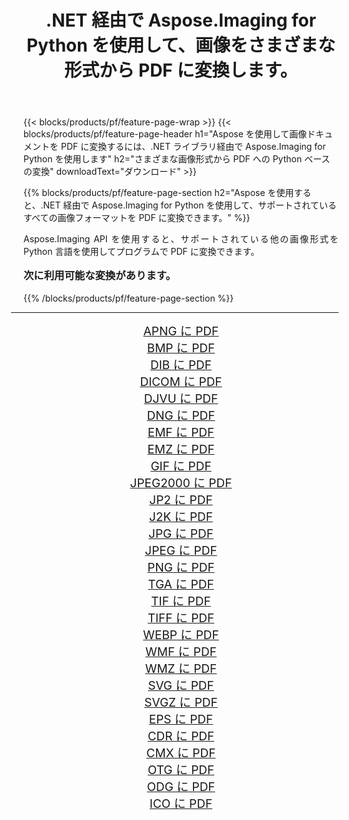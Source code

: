 ﻿---
title: .NET 経由で Aspose.Imaging for Python を使用して、画像をさまざまな形式から PDF に変換します。 
weight: 3920
url: /ja/python-net/conversion/to/pdf/ 
lang: ja
langdirlevel: 2
locales: zh-hans,ja,it,ru,de,es,fr,nl,id,lt,pl,pt,vi,tr,ko,zh-hant,ar,hi,th,sv,cs,uk,he
description: .NET ライブラリ経由で Aspose.Imaging for Python を使用して、さまざまな形式から PDF に変換できます。
---

{{< blocks/products/pf/feature-page-wrap >}}
{{< blocks/products/pf/feature-page-header h1="Aspose を使用して画像ドキュメントを PDF に変換するには、.NET ライブラリ経由で Aspose.Imaging for Python を使用します" h2="さまざまな画像形式から PDF への Python ベースの変換" downloadText="ダウンロード" >}}


{{% blocks/products/pf/feature-page-section  h2="Aspose を使用すると、.NET 経由で Aspose.Imaging for Python を使用して、サポートされているすべての画像フォーマットを PDF に変換できます。" %}}
<p align=justify>Aspose.Imaging API を使用すると、サポートされている他の画像形式を Python 言語を使用してプログラムで PDF に変換できます。</p>
<h3 style="margin-top:16px;">
次に利用可能な変換があります。
</h3>
{{% /blocks/products/pf/feature-page-section %}}
<div class="container-fluid productfamilypage bg-gray">
    <div class="convertypes bg-gray agp-content section">
        <div class="container">
		<hr style="margin-left:-20px;"/>
		<div class="row other-converters" style="gap: 10px;font-size: 19px;text-align:center;">
		    <div class='col-md-3 other-converter remove-lp remove-rp'><a href="/imaging/ja/python-net/conversion/apng-to-pdf/" style="padding:15px;">APNG に PDF</a></div>
<div class='col-md-3 other-converter remove-lp remove-rp'><a href="/imaging/ja/python-net/conversion/bmp-to-pdf/" style="padding:15px;">BMP に PDF</a></div>
<div class='col-md-3 other-converter remove-lp remove-rp'><a href="/imaging/ja/python-net/conversion/dib-to-pdf/" style="padding:15px;">DIB に PDF</a></div>
<div class='col-md-3 other-converter remove-lp remove-rp'><a href="/imaging/ja/python-net/conversion/dicom-to-pdf/" style="padding:15px;">DICOM に PDF</a></div>
<div class='col-md-3 other-converter remove-lp remove-rp'><a href="/imaging/ja/python-net/conversion/djvu-to-pdf/" style="padding:15px;">DJVU に PDF</a></div>
<div class='col-md-3 other-converter remove-lp remove-rp'><a href="/imaging/ja/python-net/conversion/dng-to-pdf/" style="padding:15px;">DNG に PDF</a></div>
<div class='col-md-3 other-converter remove-lp remove-rp'><a href="/imaging/ja/python-net/conversion/emf-to-pdf/" style="padding:15px;">EMF に PDF</a></div>
<div class='col-md-3 other-converter remove-lp remove-rp'><a href="/imaging/ja/python-net/conversion/emz-to-pdf/" style="padding:15px;">EMZ に PDF</a></div>
<div class='col-md-3 other-converter remove-lp remove-rp'><a href="/imaging/ja/python-net/conversion/gif-to-pdf/" style="padding:15px;">GIF に PDF</a></div>
<div class='col-md-3 other-converter remove-lp remove-rp'><a href="/imaging/ja/python-net/conversion/jpeg2000-to-pdf/" style="padding:15px;">JPEG2000 に PDF</a></div>
<div class='col-md-3 other-converter remove-lp remove-rp'><a href="/imaging/ja/python-net/conversion/jp2-to-pdf/" style="padding:15px;">JP2 に PDF</a></div>
<div class='col-md-3 other-converter remove-lp remove-rp'><a href="/imaging/ja/python-net/conversion/j2k-to-pdf/" style="padding:15px;">J2K に PDF</a></div>
<div class='col-md-3 other-converter remove-lp remove-rp'><a href="/imaging/ja/python-net/conversion/jpg-to-pdf/" style="padding:15px;">JPG に PDF</a></div>
<div class='col-md-3 other-converter remove-lp remove-rp'><a href="/imaging/ja/python-net/conversion/jpeg-to-pdf/" style="padding:15px;">JPEG に PDF</a></div>
<div class='col-md-3 other-converter remove-lp remove-rp'><a href="/imaging/ja/python-net/conversion/png-to-pdf/" style="padding:15px;">PNG に PDF</a></div>
<div class='col-md-3 other-converter remove-lp remove-rp'><a href="/imaging/ja/python-net/conversion/tga-to-pdf/" style="padding:15px;">TGA に PDF</a></div>
<div class='col-md-3 other-converter remove-lp remove-rp'><a href="/imaging/ja/python-net/conversion/tif-to-pdf/" style="padding:15px;">TIF に PDF</a></div>
<div class='col-md-3 other-converter remove-lp remove-rp'><a href="/imaging/ja/python-net/conversion/tiff-to-pdf/" style="padding:15px;">TIFF に PDF</a></div>
<div class='col-md-3 other-converter remove-lp remove-rp'><a href="/imaging/ja/python-net/conversion/webp-to-pdf/" style="padding:15px;">WEBP に PDF</a></div>
<div class='col-md-3 other-converter remove-lp remove-rp'><a href="/imaging/ja/python-net/conversion/wmf-to-pdf/" style="padding:15px;">WMF に PDF</a></div>
<div class='col-md-3 other-converter remove-lp remove-rp'><a href="/imaging/ja/python-net/conversion/wmz-to-pdf/" style="padding:15px;">WMZ に PDF</a></div>
<div class='col-md-3 other-converter remove-lp remove-rp'><a href="/imaging/ja/python-net/conversion/svg-to-pdf/" style="padding:15px;">SVG に PDF</a></div>
<div class='col-md-3 other-converter remove-lp remove-rp'><a href="/imaging/ja/python-net/conversion/svgz-to-pdf/" style="padding:15px;">SVGZ に PDF</a></div>
<div class='col-md-3 other-converter remove-lp remove-rp'><a href="/imaging/ja/python-net/conversion/eps-to-pdf/" style="padding:15px;">EPS に PDF</a></div>
<div class='col-md-3 other-converter remove-lp remove-rp'><a href="/imaging/ja/python-net/conversion/cdr-to-pdf/" style="padding:15px;">CDR に PDF</a></div>
<div class='col-md-3 other-converter remove-lp remove-rp'><a href="/imaging/ja/python-net/conversion/cmx-to-pdf/" style="padding:15px;">CMX に PDF</a></div>
<div class='col-md-3 other-converter remove-lp remove-rp'><a href="/imaging/ja/python-net/conversion/otg-to-pdf/" style="padding:15px;">OTG に PDF</a></div>
<div class='col-md-3 other-converter remove-lp remove-rp'><a href="/imaging/ja/python-net/conversion/odg-to-pdf/" style="padding:15px;">ODG に PDF</a></div>
<div class='col-md-3 other-converter remove-lp remove-rp'><a href="/imaging/ja/python-net/conversion/ico-to-pdf/" style="padding:15px;">ICO に PDF</a></div>
                </div>
        </div>
    </div>
</div>
<br/>

